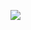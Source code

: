 <p align="left">
    <img src="https://skillicons.dev/icons?i=html,css,js,svelte,react,nextjs,tailwind,git,nodejs,linux,aws&theme=dark&theme=dark&perline=6" />
</p>
